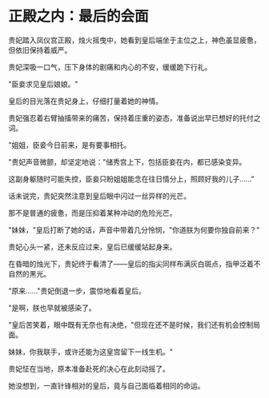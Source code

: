 # 正殿之内：最后的会面
贵妃踏入凤仪宫正殿，烛火摇曳中，她看到皇后端坐于主位之上，神色虽显疲惫，但依旧保持着威严。

贵妃深吸一口气，压下身体的剧痛和内心的不安，缓缓跪下行礼。

"臣妾求见皇后娘娘。"

皇后的目光落在贵妃身上，仔细打量着她的神情。

贵妃强忍着右臂抽搐带来的痛苦，保持着庄重的姿态，准备说出早已想好的托付之词。



"姐姐，臣妾今日前来，是有要事相托。

"贵妃声音微颤，却坚定地说："储秀宫上下，包括臣妾在内，都已感染变异。

这副身躯随时可能失控，臣妾只盼姐姐能念在往日情分上，照顾好我的儿子......"

话未说完，贵妃突然注意到皇后眼中闪过一丝异样的光芒。

那不是普通的疲惫，而是压抑着某种冲动的危险光芒。



"妹妹，"皇后打断了她的话，声音中带着几分怜悯，"你道朕为何要你独自前来？"

贵妃心头一紧，还未反应过来，皇后已缓缓站起身来。

在昏暗的烛光下，贵妃终于看清了——皇后的指尖同样布满灰白斑点，指甲泛着不自然的黑光。



"原来......"贵妃倒退一步，震惊地看着皇后。



"是啊，朕也早就被感染了。

"皇后苦笑着，眼中既有无奈也有决绝，"但现在还不是时候，我们还有机会控制局面。

妹妹，你我联手，或许还能为这皇宫留下一线生机。"

贵妃怔在当地，原本准备赴死的决心在此刻动摇了。

她没想到，一直针锋相对的皇后，竟与自己面临着相同的命运。


